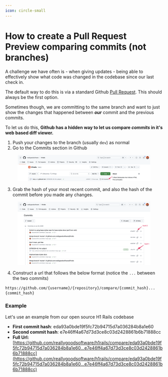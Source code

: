 ```yaml
---
icon: circle-small
---
```


# How to create a Pull Request Preview comparing commits (not branches)

A challenge we have often is - when giving updates - being able to effectively show what code was changed in the codebase since our last check in.&#x20;

The default way to do this is via a standard Github [Pull Request](https://docs.github.com/en/pull-requests/collaborating-with-pull-requests/proposing-changes-to-your-work-with-pull-requests/about-pull-requests). This should always be the first option.

Sometimes though, we are committing to the same branch and want to just show the changes that happened between _**our**_ commit and the previous commits.&#x20;

To let us do this, **Github has a hidden way to let us compare&#x20;**_**commits**_**&#x20;in it's web based diff viewer.**&#x20;



1. Push your changes to the branch (usually `dev`) as normal
2. Go to the Commits section in Github&#x20;

<figure><img src="../../.gitbook/assets/CleanShot 2025-06-24 at 11.10.37@2x.png" alt=""><figcaption></figcaption></figure>

3. Grab the hash of your most recent commit, and also the hash of the commit before you made any changes.

<figure><img src="../../.gitbook/assets/CleanShot 2025-06-24 at 11.19.12@2x (2).png" alt=""><figcaption></figcaption></figure>

4. Construct a url that follows the below format (notice the `...` between the two commits)

```
https://github.com/{username}/{repository}/compare/{commit_hash}...{commit_hash}
```



### **Example**

Let's use an example from our open source H1 Rails codebase

* **First commit hash**: eda93a0bde19f5fc72b94715d7a036284b8a1e60
* **Second commit hash**: e7e46ff4a67d73d3ce8c03d2428861b6b71888cc
* **Full Url:** [https://github.com/reallygoodsoftware/h1rails/compare/eda93a0bde19f5fc72b94715d7a036284b8a1e60...e7e46ff4a67d73d3ce8c03d2428861b6b71888cc](https://github.com/reallygoodsoftware/h1rails/compare/eda93a0bde19f5fc72b94715d7a036284b8a1e60...e7e46ff4a67d73d3ce8c03d2428861b6b71888cc)



